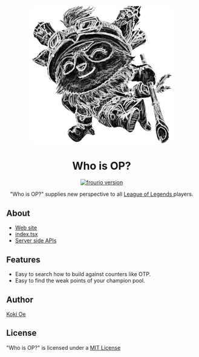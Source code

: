 <div align="center">
    <img src="./public/teemo.png" width="380" alt="who-is-op" />
    <h1>
        Who is OP?
    </h1>
    <p>
        <a href="https://www.npmjs.com/package/frourio">
            <img src="https://img.shields.io/badge/frourio-0.25.1-orange" alt="frourio version" />
        </a>
    </p>
    <p>
        "Who is OP?" supplies new perspective to all
        <a href="https://www.leagueoflegends.com/">
            League of Legends
        </a>
        players.
    </p>
</div>

## About
- [Web site](who-is-op.vercel.app)
- [index.tsx](https://github.com/koki-oe/who-is-op/blob/main/pages/index.tsx)
- [Server side APIs](https://github.com/koki-oe/who-is-op/tree/main/server/api)

## Features
- Easy to search how to build against counters like OTP.
- Easy to find the weak points of your champion pool.

## Author
[Koki Oe](https://www.facebook.com/profile.php?id=100020356560557)

## License
"Who is OP?" is licensed under a [MIT License](./LICENSE)
